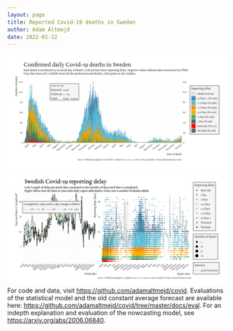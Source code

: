 ```yaml
---
layout: page
title: Reported Covid-19 deaths in Sweden
author: Adam Altmejd
date: 2022-01-12
---
```


![Graph of Swedish Covid-19 deaths with reporting delay.](deaths_lag_sweden_2022-01-12.png "Swedish Covid-19 deaths.")
![Graph of Swedish Covid-19 reporting delay in daily deaths.](lag_trend_sweden_2022-01-12.png "Trend in Swedish Covid-19 mortality reporting delay.")
For code and data, visit <https://github.com/adamaltmejd/covid>.
Evaluations of the statistical model and the old constant average forecast are available here: <https://github.com/adamaltmejd/covid/tree/master/docs/eval>.
For an indepth explanation and evaluation of the nowcasting model, see <https://arxiv.org/abs/2006.06840>.
